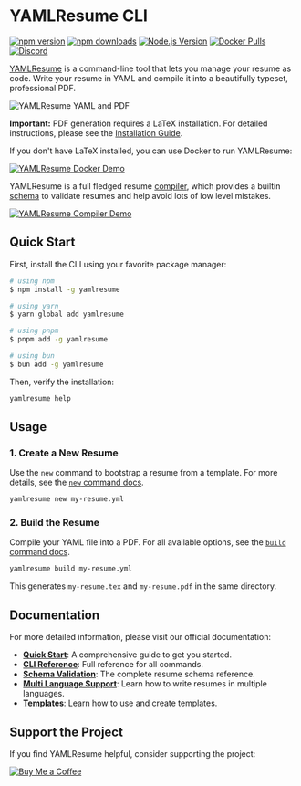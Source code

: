 # YAMLResume CLI

[![npm version](https://img.shields.io/npm/v/yamlresume.svg?style=flat-square&logo=npm)](https://www.npmjs.com/package/yamlresume)
[![npm downloads](https://img.shields.io/npm/dm/yamlresume.svg?style=flat-square&logo=npm&color=CB3837)](https://www.npmjs.com/package/yamlresume)
[![Node.js Version](https://img.shields.io/node/v/yamlresume.svg?style=flat-square&logo=node.js&color=339933)](https://nodejs.org/)
[![Docker Pulls](https://img.shields.io/docker/pulls/yamlresume/yamlresume.svg?style=flat-square&logo=docker)](https://hub.docker.com/r/yamlresume/yamlresume)
[![Discord](https://img.shields.io/discord/1371488902023479336?style=flat-square&logo=discord&color=5865F2)](https://discord.gg/9SyT7mVV4K)

[YAMLResume](https://yamlresume.dev) is a command-line tool that lets you
manage your resume as code. Write your resume in YAML and compile it into a
beautifully typeset, professional PDF.

![YAMLResume YAML and PDF](https://yamlresume.dev/static/assets/images/yamlresume-yaml-and-pdf.webp)

**Important:** PDF generation requires a LaTeX installation. For detailed
instructions, please see the
[Installation Guide](https://yamlresume.dev/docs/installation).

If you don't have LaTeX installed, you can use Docker to run YAMLResume:

[![YAMLResume Docker Demo](https://asciinema.org/a/722057.svg)](https://asciinema.org/a/722057)

YAMLResume is a full fledged resume
[compiler](https://yamlresume.dev/docs/compiler), which provides a builtin
[schema](https://yamlresume.dev/docs/compiler/schema) to validate resumes and
help avoid lots of low level mistakes.

[![YAMLResume Compiler Demo](https://asciinema.org/a/728098.svg)](https://asciinema.org/a/728098)

## Quick Start

First, install the CLI using your favorite package manager:

```sh
# using npm
$ npm install -g yamlresume

# using yarn
$ yarn global add yamlresume

# using pnpm
$ pnpm add -g yamlresume

# using bun
$ bun add -g yamlresume
```

Then, verify the installation:

```sh
yamlresume help
```

## Usage

### 1. Create a New Resume

Use the `new` command to bootstrap a resume from a template. For more details,
see the [`new` command docs](https://yamlresume.dev/docs/cli/new).

```sh
yamlresume new my-resume.yml
```

### 2. Build the Resume

Compile your YAML file into a PDF. For all available options, see the [`build`
command docs](https://yamlresume.dev/docs/cli/build).

```sh
yamlresume build my-resume.yml
```

This generates `my-resume.tex` and `my-resume.pdf` in the same directory.

## Documentation

For more detailed information, please visit our official documentation:

- **[Quick Start](https://yamlresume.dev/docs/)**: A comprehensive guide to get
  you started.
- **[CLI Reference](https://yamlresume.dev/docs/cli/)**: Full
  reference for all commands.
- **[Schema Validation](https://yamlresume.dev/docs/compiler/schema)**: The complete
  resume schema reference.
- **[Multi Language Support](https://yamlresume.dev/docs/content/multi-languages)**:
  Learn how to write resumes in multiple languages.
- **[Templates](https://yamlresume.dev/docs/layout/templates)**: Learn how to
  use and create templates.

## Support the Project

If you find YAMLResume helpful, consider supporting the project:

[![Buy Me a Coffee](https://img.shields.io/badge/Buy%20Me%20a%20Coffee-FFDD00?style=for-the-badge&logo=buy-me-a-coffee&logoColor=black)](https://buymeacoffee.com/xiaohanyu)
